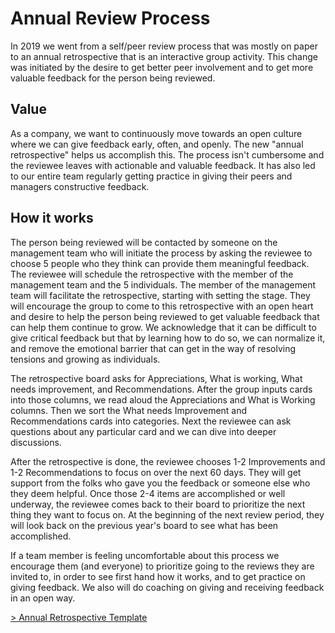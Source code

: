 # Annual Review Process

In 2019 we went from a self/peer review process that was mostly on paper to an annual retrospective that is an interactive group activity. This change was initiated by the desire to get better peer involvement and to get more valuable feedback for the person being reviewed.  

## Value

As a company, we want to continuously move towards an open culture where we can give feedback early, often, and openly.
The new "annual retrospective" helps us accomplish this. The process isn't cumbersome and the reviewee leaves with actionable and valuable feedback. It has also led to our entire team regularly getting practice in giving their peers and managers constructive feedback.

## How it works

The person being reviewed will be contacted by someone on the management team who will initiate the process by asking the reviewee to choose 5 people who they think can provide them meaningful feedback. The reviewee will schedule the retrospective with the member of the management team and the 5 individuals. The member of the management team will facilitate the retrospective, starting with setting the stage. They will encourage the group to come to this retrospective with an open heart and desire to help the person being reviewed to get valuable feedback that can help them continue to grow. We acknowledge that it can be difficult to give critical feedback but that by learning how to do so, we can normalize it, and remove the emotional barrier that can get in the way of resolving tensions and growing as individuals.

The retrospective board asks for Appreciations, What is working, What needs improvement, and Recommendations. After the group inputs cards into those columns, we read aloud the Appreciations and What is Working columns. Then we sort the What needs Improvement and Recommendations cards into categories. Next the reviewee can ask questions about any particular card and we can dive into deeper discussions.

After the retrospective is done, the reviewee chooses 1-2 Improvements and 1-2 Recommendations to focus on over the next 60 days. They will get support from the folks who gave you the feedback or someone else who they deem helpful. Once those 2-4 items are accomplished or well underway, the reviewee comes back to their board to prioritize the next thing they want to focus on. At the beginning of the next review period, they will look back on the previous year's board to see what has been accomplished.

If a team member is feeling uncomfortable about this process we encourage them (and everyone) to prioritize going to the reviews they are invited to, in order to see first hand how it works, and to get practice on giving feedback. We also will do coaching on giving and receiving feedback in an open way.

[> Annual Retrospective Template](https://trello.com/b/Lpz7sc8d/template-name-annual-retrospective)
